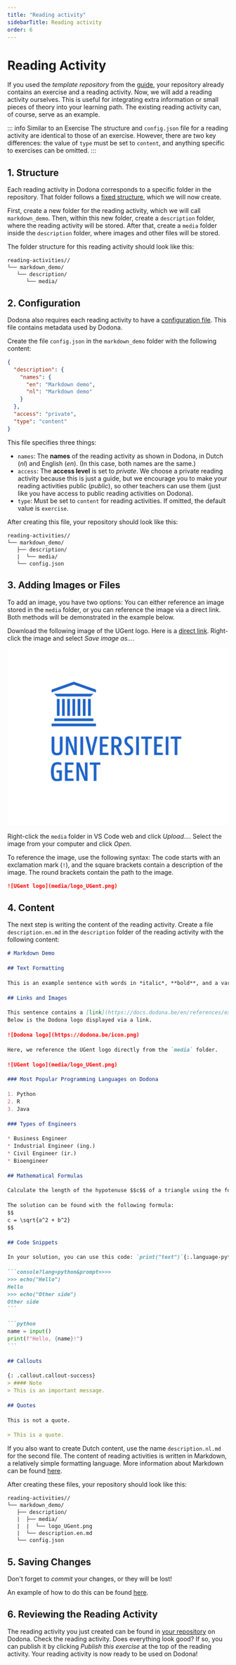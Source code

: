 ```yaml
---
title: "Reading activity"
sidebarTitle: Reading activity
order: 6
---
```


# Reading Activity

If you used the _template repository_ from the [guide](/en/guides/exercises/creating-exercises/introduction/), your repository already contains an exercise and a reading activity.
Now, we will add a reading activity ourselves.
This is useful for integrating extra information or small pieces of theory into your learning path.
The existing reading activity can, of course, serve as an example.

::: info Similar to an Exercise
The structure and `config.json` file for a reading activity are identical to those of an exercise.
However, there are two key differences: the value of `type` must be set to `content`, and anything specific to exercises can be omitted.
:::

## 1. Structure

Each reading activity in Dodona corresponds to a specific folder in the repository.
That folder follows a [fixed structure](/en/references/exercise-directory-structure), which we will now create.

First, create a new folder for the reading activity, which we will call `markdown_demo`.
Then, within this new folder, create a `description` folder, where the reading activity will be stored.
After that, create a `media` folder inside the `description` folder, where images and other files will be stored.

The folder structure for this reading activity should look like this:

```
reading-activities//
└── markdown_demo/
   └── description/
      └── media/
```

## 2. Configuration

Dodona also requires each reading activity to have a [configuration file](/en/references/exercise-config).
This file contains metadata used by Dodona.

Create the file `config.json` in the `markdown_demo` folder with the following content:

```json
{
  "description": {
    "names": {
      "en": "Markdown demo",
      "nl": "Markdown demo"
    }
  },
  "access": "private",
  "type": "content"
}
```

This file specifies three things:

- `names`: The **names** of the reading activity as shown in Dodona, in Dutch (_nl_) and English (_en_). (In this case, both names are the same.)
- `access`: The **access level** is set to _private_.
  We choose a private reading activity because this is just a guide, but we encourage you to make your reading activities public (_public_), so other teachers can use them (just like you have access to public reading activities on Dodona).
- `type`: Must be set to `content` for reading activities. If omitted, the default value is `exercise`.

After creating this file, your repository should look like this:

```
reading-activities//
└── markdown_demo/
   ├── description/
   |  └── media/
   └── config.json
```

## 3. Adding Images or Files

To add an image, you have two options:
You can either reference an image stored in the `media` folder, or you can reference the image via a direct link.
Both methods will be demonstrated in the example below.

Download the following image of the UGent logo. Here is a [direct link](https://styleguide.ugent.be/files/uploads/logo_UGent_NL_RGB_2400_kleur_witbg.png).
Right-click the image and select _Save image as..._.

![UGent logo](logo_UGent.png)

Right-click the `media` folder in VS Code web and click _Upload..._.
Select the image from your computer and click _Open_.

To reference the image, use the following syntax:
The code starts with an exclamation mark (`!`), and the square brackets contain a description of the image.
The round brackets contain the path to the image.

```markdown
![UGent logo](media/logo_UGent.png)
```

## 4. Content

The next step is writing the content of the reading activity.
Create a file `description.en.md` in the `description` folder of the reading activity with the following content:

````markdown
# Markdown Demo

## Text Formatting

This is an example sentence with words in *italic*, **bold**, and a variable `result` in function `compute_solution()`.

## Links and Images

This sentence contains a [link](https://docs.dodona.be/en/references/exercise-description/) to the Dodona guide on Markdown.
Below is the Dodona logo displayed via a link.

![Dodona logo](https://dodona.be/icon.png)

Here, we reference the UGent logo directly from the `media` folder.

![UGent logo](media/logo_UGent.png)

### Most Popular Programming Languages on Dodona

1. Python
2. R
3. Java

### Types of Engineers

* Business Engineer
* Industrial Engineer (ing.)
* Civil Engineer (ir.)
* Bioengineer

## Mathematical Formulas

Calculate the length of the hypotenuse $$c$$ of a triangle using the formula $$c^2 = a^2 + b^2$$.

The solution can be found with the following formula:
$$
c = \sqrt{a^2 + b^2}
$$

## Code Snippets

In your solution, you can use this code: `print("text")`{:.language-python}.

```console?lang=python&prompt=>>>
>>> echo("Hello")
Hello
>>> echo("Other side")
Other side
```

```python
name = input()
print(f"Hello, {name}!")
```

## Callouts

{: .callout.callout-success}
> #### Note
> This is an important message.

## Quotes

This is not a quote.

> This is a quote.
````

If you also want to create Dutch content, use the name `description.nl.md` for the second file.
The content of reading activities is written in Markdown, a relatively simple formatting language. More information about Markdown can be found [here](/en/references/exercise-description).

After creating these files, your repository should look like this:

```
reading-activities//
└── markdown_demo/
   ├── description/
   |  ├── media/
   |  |  └── logo_UGent.png
   |  └── description.en.md
   └── config.json
```

## 5. Saving Changes

Don't forget to _commit_ your changes, or they will be lost!

An example of how to do this can be found [here](/en/guides/exercises/creating-exercises/exercise/#_5-saving-changes).

## 6. Reviewing the Reading Activity

The reading activity you just created can be found in [your repository](https://dodona.be/en/repositories/) on Dodona.
Check the reading activity. Does everything look good?
If so, you can publish it by clicking _Publish this exercise_ at the top of the reading activity.
Your reading activity is now ready to be used on Dodona!
